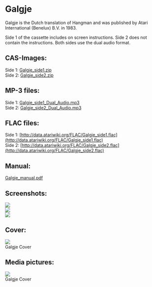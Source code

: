 # Galgje  
Galgje is the Dutch translation of Hangman and was published by Atari International (Benelux) B.V. in 1983.  
  
Side 1 of the cassette includes on screen instructions. Side 2 does not contain the instructions. Both sides use the dual audio format.  
  
## CAS-Images:  
Side 1: [Galgje_side1.zip](attachments/Galgje_side1.zip)  
Side 2: [Galgje_side2.zip](attachments/Galgje_side2.zip)  
  
## MP-3 files:  
Side 1: [Galgje_side1_Dual_Audio.mp3](attachments/Galgje_side1_Dual_Audio.mp3)  
Side 2: [Galgje_side2_Dual_Audio.mp3](attachments/Galgje_side2_Dual_Audio.mp3)  
  
## FLAC files:  
Side 1: [http://data.atariwiki.org/FLAC/Galgje_side1.flac](http://data.atariwiki.org/FLAC/Galgje_side1.flac)  
Side 2: [http://data.atariwiki.org/FLAC/Galgje_side2.flac](http://data.atariwiki.org/FLAC/Galgje_side2.flac)  
  
## Manual:  
[Galgje_manual.pdf](attachments/Galgje_manual.pdf)  
  
## Screenshots:  
![](attachments/Galgje1.jpg)  
![](attachments/Galgje2.jpg)  
![](attachments/Galgje3.jpg)  
  
## Cover:  
![](attachments/Galgje_cover.jpg)  
Galgje Cover  
  
## Media pictures:  
![](attachments/Galgje_cassette.jpg)  
Galgje Cover  
